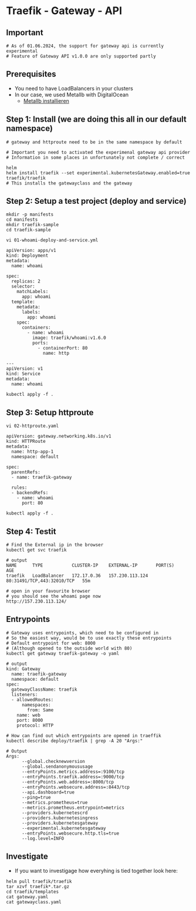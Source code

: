 # Traefik - Gateway - API 

## Important 

```
# As of 01.06.2024, the support for gateway api is currently experimental
# Feature of Gateway API v1.0.0 are only supported partly
```

## Prerequisites 

  * You need to have LoadBalancers in your clusters
  * In our case, we used Metallb with DigitalOcean
    * [Metallb installieren](metallb/metallb-helm-l2-aufsetzen.md)
   
## Step 1: Install (we are doing this all in our default namespace)

```
# gateway and httproute need to be in the same namespace by default
```

```
# Important you need to activated the experimenal gateway api provider
# Information in some places in unfortunately not complete / correct 
```

```
helm 
helm install traefik --set experimental.kubernetesGateway.enabled=true traefik/traefik
# This installs the gatewayclass and the gateway
```

## Step 2: Setup a test project (deploy and service) 

```
mkdir -p manifests
cd manifests
mkdir traefik-sample
cd traefik-sample
```

```
vi 01-whoami-deploy-and-service.yml
```

```
apiVersion: apps/v1
kind: Deployment
metadata:
  name: whoami

spec:
  replicas: 2
  selector:
    matchLabels:
      app: whoami
  template:
    metadata:
      labels:
        app: whoami
    spec:
      containers:
        - name: whoami
          image: traefik/whoami:v1.6.0
          ports:
            - containerPort: 80
              name: http

---
apiVersion: v1
kind: Service
metadata:
  name: whoami

```

```
kubectl apply -f .
```

## Step 3: Setup httproute 

```
vi 02-httproute.yaml 
```

```
apiVersion: gateway.networking.k8s.io/v1
kind: HTTPRoute
metadata:
  name: http-app-1
  namespace: default

spec:
  parentRefs:
  - name: traefik-gateway

  rules:
  - backendRefs:
    - name: whoami
      port: 80
```

```
kubectl apply -f .
```

## Step 4: Testit  

```
# Find the External ip in the browser
kubectl get svc traefik 
```

```
# output
NAME      TYPE           CLUSTER-IP    EXTERNAL-IP       PORT(S)                      AGE
traefik   LoadBalancer   172.17.0.36   157.230.113.124   80:31491/TCP,443:32010/TCP   55m
```

```
# open in your favourite browser
# you should see the whoami page now 
http://157.230.113.124/
```

## Entrypoints 

```
# Gateway uses entrypoints, which need to be configured in
# So the easiest way, would be to use exactly these entrypoints
# Default entrypoint for web: 8000
# (Although opened to the outside world with 80)
kubectl get gateway traefik-gateway -o yaml 
```

```
# output
kind: Gateway
  name: traefik-gateway
  namespace: default
spec:
  gatewayClassName: traefik
  listeners:
  - allowedRoutes:
      namespaces:
        from: Same
    name: web
    port: 8000
    protocol: HTTP
```

```
# How can find out which entrypoints are opened in traeffik
kubectl describe deploy/traefik | grep -A 20 "Args:"
```

```
# Output
Args:
      --global.checknewversion
      --global.sendanonymoususage
      --entryPoints.metrics.address=:9100/tcp
      --entryPoints.traefik.address=:9000/tcp
      --entryPoints.web.address=:8000/tcp
      --entryPoints.websecure.address=:8443/tcp
      --api.dashboard=true
      --ping=true
      --metrics.prometheus=true
      --metrics.prometheus.entrypoint=metrics
      --providers.kubernetescrd
      --providers.kubernetesingress
      --providers.kubernetesgateway
      --experimental.kubernetesgateway
      --entryPoints.websecure.http.tls=true
      --log.level=INFO
```

## Investigate 

  * If you want to investigage how everyhing is tied together look here:

```
helm pull traefik/traefik
tar xzvf traefik*.tar.gz
cd traefik/templates
cat gateway.yaml
cat gatewayclass.yaml
```
